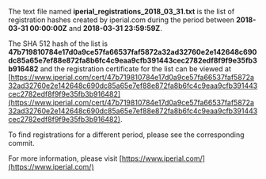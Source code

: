 The text file named **iperial_registrations_2018_03_31.txt** is the list of registration hashes created by iperial.com during the period between **2018-03-31 00:00:00Z** and **2018-03-31 23:59:59Z**.

The SHA 512 hash of the list is **47b719810784e17d0a9ce57fa66537faf5872a32ad32760e2e142648c690dc85a65e7ef88e872fa8b6fc4c9eaa9cfb391443cec2782edf8f9f9e35fb3b916482** and the registration certificate for the list can be viewed at [https://www.iperial.com/cert/47b719810784e17d0a9ce57fa66537faf5872a32ad32760e2e142648c690dc85a65e7ef88e872fa8b6fc4c9eaa9cfb391443cec2782edf8f9f9e35fb3b916482](https://www.iperial.com/cert/47b719810784e17d0a9ce57fa66537faf5872a32ad32760e2e142648c690dc85a65e7ef88e872fa8b6fc4c9eaa9cfb391443cec2782edf8f9f9e35fb3b916482).

To find registrations for a different period, please see the corresponding commit.

For more information, please visit [https://www.iperial.com/](https://www.iperial.com/)
